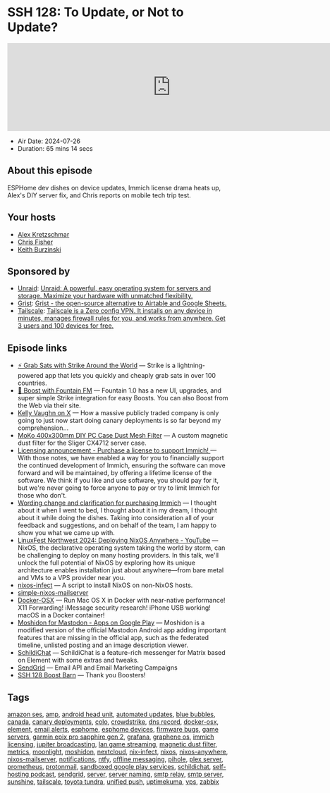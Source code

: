 # SSH 128: To Update, or Not to Update?

<iframe src="https://player.fireside.fm/v2/dUlrHQih+PRmLQ8S5?theme=dark" width="740" height="200" frameborder="0" scrolling="no"></iframe>

* Air Date: 2024-07-26
* Duration: 65 mins 14 secs

## About this episode

ESPHome dev dishes on device updates, Immich license drama heats up, Alex's DIY server fix, and Chris reports on mobile tech trip test.

## Your hosts
* [Alex Kretzschmar](https://selfhosted.show/hosts/alexktz)
* [Chris Fisher](https://selfhosted.show/hosts/chrislas)
* [Keith Burzinski](https://selfhosted.show/guests/keith)

## Sponsored by

  * [Unraid](https://unraid.net/selfhosted): [Unraid: A powerful, easy operating system for servers and storage. Maximize your hardware with unmatched flexibility.](https://unraid.net/selfhosted)
  * [Grist](https://getgrist.com/selfhosted): [Grist - the open-source alternative to Airtable and Google Sheets. ](https://getgrist.com/selfhosted)
  * [Tailscale](http://tailscale.com/selfhosted): [Tailscale is a Zero config VPN. It installs on any device in minutes, manages firewall rules for you, and works from anywhere. Get 3 users and 100 devices for free. ](http://tailscale.com/selfhosted)



## Episode links

  * [⚡ Grab Sats with Strike Around the World](https://strike.me/download/ "⚡ Grab Sats with Strike Around the World") — Strike is a lightning-powered app that lets you quickly and cheaply grab sats in over 100 countries. 
  * [🎉 Boost with Fountain FM](https://fountain.fm/show/LxGQPEpBqTDLxF4d6qC5 "🎉 Boost with Fountain FM") — Fountain 1.0 has a new UI, upgrades, and super simple Strike integration for easy Boosts. You can also Boost from the Web via their site.
  * [Kelly Vaughn on X](https://x.com/kvlly/status/1816064083931631782 "Kelly Vaughn on X") — How a massive publicly traded company is only going to just now start doing canary deployments is so far beyond my comprehension…
  * [MoKo 400x300mm DIY PC Case Dust Mesh Filter](https://www.amazon.com/dp/B0BW3Q2CMB/ref=cm_sw_r_as_gl_api_gl_i_N49T37SECJB4VMB6XFG3?linkCode=ml1&tag=alexktz-20&th=1 "MoKo 400x300mm DIY PC Case Dust Mesh Filter") — A custom magnetic dust filter for the Sliger CX4712 server case.
  * [Licensing announcement - Purchase a license to support Immich! ](https://github.com/immich-app/immich/discussions/11186 "Licensing announcement - Purchase a license to support Immich! ") — With those notes, we have enabled a way for you to financially support the continued development of Immich, ensuring the software can move forward and will be maintained, by offering a lifetime license of the software. We think if you like and use software, you should pay for it, but we're never going to force anyone to pay or try to limit Immich for those who don't.
  * [Wording change and clarification for purchasing Immich](https://github.com/immich-app/immich/discussions/11313 "Wording change and clarification for purchasing Immich") — I thought about it when I went to bed, I thought about it in my dream, I thought about it while doing the dishes. Taking into consideration all of your feedback and suggestions, and on behalf of the team, I am happy to show you what we came up with.
  * [LinuxFest Northwest 2024: Deploying NixOS Anywhere - YouTube](https://www.youtube.com/watch?v=vm-Sj1V529I "LinuxFest Northwest 2024: Deploying NixOS Anywhere - YouTube") — NixOS, the declarative operating system taking the world by storm, can be challenging to deploy on many hosting providers. In this talk, we'll unlock the full potential of NixOS by exploring how its unique architecture enables installation just about anywhere—from bare metal and VMs to a VPS provider near you.
  * [nixos-infect](https://github.com/elitak/nixos-infect "nixos-infect") — A script to install NixOS on non-NixOS hosts.
  * [simple-nixos-mailserver](https://gitlab.com/simple-nixos-mailserver/nixos-mailserver "simple-nixos-mailserver")
  * [Docker-OSX](https://github.com/sickcodes/Docker-OSX "Docker-OSX") — Run Mac OS X in Docker with near-native performance! X11 Forwarding! iMessage security research! iPhone USB working! macOS in a Docker container!
  * [Moshidon for Mastodon - Apps on Google Play](https://play.google.com/store/apps/details?id=org.joinmastodon.android.moshinda&hl=en_US&pli=1 "Moshidon for Mastodon - Apps on Google Play") — Moshidon is a modified version of the official Mastodon Android app adding important features that are missing in the official app, such as the federated timeline, unlisted posting and an image description viewer.
  * [SchildiChat](https://schildi.chat/ "SchildiChat") — SchildiChat is a feature-rich messenger for Matrix based on Element with some extras and tweaks.
  * [SendGrid](https://sendgrid.com/en-us "SendGrid") — Email API and Email Marketing Campaigns 
  * [SSH 128 Boost Barn](https://paste.docs.lol/reader/OverbooksFolacin "SSH 128 Boost Barn") — Thank you Boosters!



## Tags

[amazon ses](https://selfhosted.show/tags/amazon%20ses), [amp](https://selfhosted.show/tags/amp), [android head unit](https://selfhosted.show/tags/android%20head%20unit), [automated updates](https://selfhosted.show/tags/automated%20updates), [blue bubbles](https://selfhosted.show/tags/blue%20bubbles), [canada](https://selfhosted.show/tags/canada), [canary deployments](https://selfhosted.show/tags/canary%20deployments), [colo](https://selfhosted.show/tags/colo), [crowdstrike](https://selfhosted.show/tags/crowdstrike), [dns record](https://selfhosted.show/tags/dns%20record), [docker-osx](https://selfhosted.show/tags/docker-osx), [element](https://selfhosted.show/tags/element), [email alerts](https://selfhosted.show/tags/email%20alerts), [esphome](https://selfhosted.show/tags/esphome), [esphome devices](https://selfhosted.show/tags/esphome%20devices), [firmware bugs](https://selfhosted.show/tags/firmware%20bugs), [game servers](https://selfhosted.show/tags/game%20servers), [garmin epix pro sapphire gen 2](https://selfhosted.show/tags/garmin%20epix%20pro%20sapphire%20gen%202), [grafana](https://selfhosted.show/tags/grafana), [graphene os](https://selfhosted.show/tags/graphene%20os), [immich licensing](https://selfhosted.show/tags/immich%20licensing), [jupiter broadcasting](https://selfhosted.show/tags/jupiter%20broadcasting), [lan game streaming](https://selfhosted.show/tags/lan%20game%20streaming), [magnetic dust filter](https://selfhosted.show/tags/magnetic%20dust%20filter), [metrics](https://selfhosted.show/tags/metrics), [moonlight](https://selfhosted.show/tags/moonlight), [moshidon](https://selfhosted.show/tags/moshidon), [nextcloud](https://selfhosted.show/tags/nextcloud), [nix-infect](https://selfhosted.show/tags/nix-infect), [nixos](https://selfhosted.show/tags/nixos), [nixos-anywhere](https://selfhosted.show/tags/nixos-anywhere), [nixos-mailserver](https://selfhosted.show/tags/nixos-mailserver), [notifications](https://selfhosted.show/tags/notifications), [ntfy](https://selfhosted.show/tags/ntfy), [offline messaging](https://selfhosted.show/tags/offline%20messaging), [pihole](https://selfhosted.show/tags/pihole), [plex server](https://selfhosted.show/tags/plex%20server), [prometheus](https://selfhosted.show/tags/prometheus), [protonmail](https://selfhosted.show/tags/protonmail), [sandboxed google play services](https://selfhosted.show/tags/sandboxed%20google%20play%20services), [schildichat](https://selfhosted.show/tags/schildichat), [self-hosting podcast](https://selfhosted.show/tags/self-hosting%20podcast), [sendgrid](https://selfhosted.show/tags/sendgrid), [server](https://selfhosted.show/tags/server), [server naming](https://selfhosted.show/tags/server%20naming), [smtp relay](https://selfhosted.show/tags/smtp%20relay), [smtp server](https://selfhosted.show/tags/smtp%20server), [sunshine](https://selfhosted.show/tags/sunshine), [tailscale](https://selfhosted.show/tags/tailscale), [toyota tundra](https://selfhosted.show/tags/toyota%20tundra), [unified push](https://selfhosted.show/tags/unified%20push), [uptimekuma](https://selfhosted.show/tags/uptimekuma), [vps](https://selfhosted.show/tags/vps), [zabbix](https://selfhosted.show/tags/zabbix)